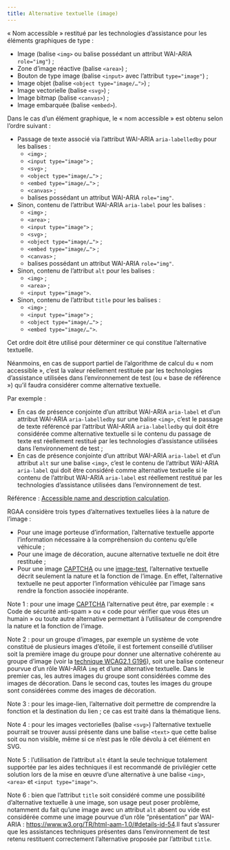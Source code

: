 ```yaml
---
title: Alternative textuelle (image)
---
```


« Nom accessible » restitué par les technologies d’assistance pour les
éléments graphiques de type :

- Image (balise `<img>` ou balise possédant un attribut WAI-ARIA `role="img"`) ;
- Zone d’image réactive (balise `<area>`) ;
- Bouton de type image (balise `<input>` avec l’attribut `type="image"`) ;
- Image objet (balise `<object type="image/…">`) ;
- Image vectorielle (balise `<svg>`) ;
- Image bitmap (balise `<canvas>`) ;
- Image embarquée (balise `<embed>`).

Dans le cas d’un élément graphique, le « nom accessible » est obtenu selon
l’ordre suivant :

- Passage de texte associé via l’attribut WAI-ARIA `aria-labelledby` pour les balises :
  - `<img>` ;
  - `<input type="image">` ;
  - `<svg>` ;
  - `<object type="image/…">` ;
  - `<embed type="image/…">` ;
  - `<canvas>` ;
  - balises possédant un attribut WAI-ARIA `role="img"`.
- Sinon, contenu de l’attribut WAI-ARIA `aria-label` pour les balises :
  - `<img>` ;
  - `<area>` ;
  - `<input type="image">` ;
  - `<svg>` ;
  - `<object type="image/…">` ;
  - `<embed type="image/…">` ;
  - `<canvas>` ;
  - balises possédant un attribut WAI-ARIA `role="img"`.
- Sinon, contenu de l’attribut `alt` pour les balises :
  - `<img>` ;
  - `<area>` ;
  - `<input type="image">`.
- Sinon, contenu de l’attribut `title` pour les balises :
  - `<img>` ;
  - `<input type="image">` ;
  - `<object type="image/…">` ;
  - `<embed type="image/…">`.

Cet ordre doit être utilisé pour déterminer ce qui constitue l’alternative
textuelle.

Néanmoins, en cas de support partiel de l’algorithme de calcul du « nom
accessible », c’est la valeur réellement restituée par les technologies
d’assistance utilisées dans l’environnement de test (ou « base de référence »)
qu’il faudra considérer comme alternative textuelle.

Par exemple :

- En cas de présence conjointe d’un attribut WAI-ARIA `aria-label` et d’un attribut WAI-ARIA `aria-labelledby` sur une balise `<img>`, c’est le passage de texte référencé par l’attribut WAI-ARIA `aria-labelledby` qui doit être considérée comme alternative textuelle si le contenu du passage de texte est réellement restitué par les technologies d’assistance utilisées dans l’environnement de test ;
- En cas de présence conjointe d’un attribut WAI-ARIA `aria-label` et d’un attribut `alt` sur une balise `<img>`, c’est le contenu de l’attribut WAI-ARIA `aria-label` qui doit être considéré comme alternative textuelle si le contenu de l’attribut WAI-ARIA `aria-label` est réellement restitué par les technologies d’assistance utilisées dans l’environnement de test.

Référence : [Accessible name and description
calculation](https://www.w3.org/TR/accname-1.1/).

RGAA considère trois types d’alternatives textuelles liées à la nature de
l’image :

- Pour une image porteuse d’information, l’alternative textuelle apporte l’information nécessaire à la compréhension du contenu qu’elle véhicule ;
- Pour une image de décoration, aucune alternative textuelle ne doit être restituée ;
- Pour une image [CAPTCHA](#captcha) ou une [image-test](#image-test), l’alternative textuelle décrit seulement la nature et la fonction de l’image. En effet, l’alternative textuelle ne peut apporter l’information véhiculée par l’image sans rendre la fonction associée inopérante.

Note 1 : pour une image [CAPTCHA](#captcha) l’alternative peut être, par
exemple : « Code de sécurité anti-spam » ou « code pour vérifier que vous êtes
un humain » ou toute autre alternative permettant à l’utilisateur de
comprendre la nature et la fonction de l’image.

Note 2 : pour un groupe d’images, par exemple un système de vote constitué de
plusieurs images d’étoile, il est fortement conseillé d’utiliser soit la
première image du groupe pour donner une alternative cohérente au groupe
d’image (voir la [technique WCAG2.1
G196](https://www.w3.org/WAI/WCAG21/Techniques/general/G196)), soit une
balise conteneur pourvue d’un rôle WAI-ARIA `img` et d’une alternative
textuelle. Dans le premier cas, les autres images du groupe sont considérées
comme des images de décoration. Dans le second cas, toutes les images du
groupe sont considérées comme des images de décoration.

Note 3 : pour les image-lien, l’alternative doit permettre de comprendre la
fonction et la destination du lien ; ce cas est traité dans la thématique
liens.

Note 4 : pour les images vectorielles (balise `<svg>`) l’alternative
textuelle pourrait se trouver aussi présente dans une balise `<text>` que
cette balise soit ou non visible, même si ce n’est pas le rôle dévolu à cet
élément en SVG.

Note 5 : l’utilisation de l’attribut `alt` étant la seule technique totalement
supportée par les aides techniques il est recommandé de privilégier cette
solution lors de la mise en œuvre d’une alternative à une balise `<img>`,
`<area>` et `<input type="image">`.

Note 6 : bien que l’attribut `title` soit considéré comme une possibilité
d’alternative textuelle à une image, son usage peut poser problème, notamment
du fait qu’une image avec un attribut `alt` absent ou vide est considérée
comme une image pourvue d’un rôle “présentation” par WAI-ARIA :
<https://www.w3.org/TR/html-aam-1.0/#details-id-54>.Il faut s’assurer que
les assistances techniques présentes dans l’environnement de test retenu
restituent correctement l’alternative proposée par l’attribut `title`.
